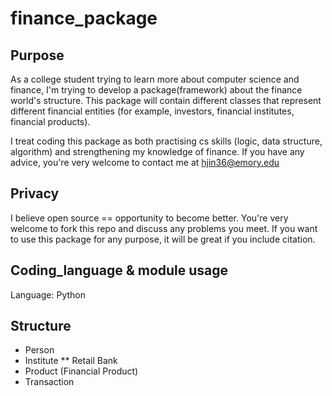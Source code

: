 # finance_package

## Purpose
As a college student trying to learn more about computer science and finance, I'm trying to develop a package(framework) about the finance world's structure. This package will contain different classes that represent different financial entities (for example, investors, financial institutes, financial products). 

I treat coding this package as both practising cs skills (logic, data structure, algorithm) and strengthening my knowledge of finance. If you have any advice, you're very welcome to contact me at hjin36@emory.edu

## Privacy
I believe open source == opportunity to become better. You're very welcome to fork this repo and discuss any problems you meet. If you want to use this package for any purpose, it will be great if you include citation.

## Coding_language & module usage
Language: Python

## Structure
* Person
* Institute
** Retail Bank
* Product (Financial Product)
* Transaction
